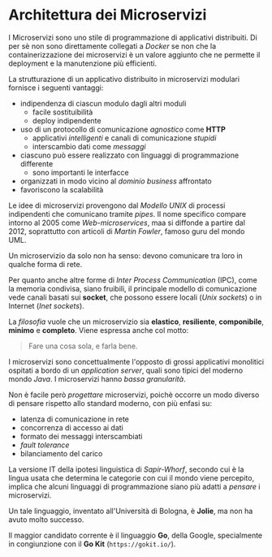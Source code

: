# Architettura dei Microservizi

I Microservizi sono uno stile di programmazione di applicativi distribuiti. Di per sè non sono direttamente collegati a _Docker_ se non che la containerizzazione dei microservizi è un valore aggiunto che ne permette il deployment e la manutenzione più efficienti.

La strutturazione di un applicativo distribuito in microservizi modulari fornisce i seguenti vantaggi:
* indipendenza di ciascun modulo dagli altri moduli
    * facile sostituibilità
    * deploy indipendente
* uso di un protocollo di comunicazione _agnostico_ come **HTTP**
    * applicativi _intelligenti_ e canali di comunicazione _stupidi_
    * interscambio dati come _messaggi_
* ciascuno può essere realizzato con linguaggi di programmazione differente
    * sono importanti le interfacce
* organizzati in modo vicino al _dominio business_ affrontato
* favoriscono la scalabilità

Le idee di microservizi provengono dal _Modello UNIX_ di processi indipendenti che comunicano tramite _pipes_. Il nome specifico compare intorno al 2005 come _Web-microservices_, maa si diffonde a partire dal 2012, soprattutto con articoli di _Martin Fowler_, famoso guru del mondo UML.

Un microservizio da solo non ha senso: devono comunicare tra loro in qualche forma di rete. 

Per quanto anche altre forme di _Inter Process Communication_ (IPC), come la memoria condivisa, siano fruibili, il principale modello di comunicazione vede canali basati sui **socket**, che possono essere locali (_Unix sockets_) o in Internet (_Inet sockets_).

La _filosofia_ vuole che un microservizio sia **elastico**, **resiliente**, **componibile**, **minimo** e **completo**. Viene espressa anche col motto:
> Fare una cosa sola, e farla bene.

I microservizi sono concettualmente l'opposto di grossi applicativi monolitici ospitati a bordo di un _application server_, quali sono tipici del moderno mondo _Java_. I microservizi hanno _bassa granularità_.

Non è facile però _progettare_ microservizi, poichè occorre un modo diverso di pensare rispetto allo standard moderno, con più enfasi su:
* latenza di comunicazione in rete
* concorrenza di accesso ai dati
* formato dei messaggi interscambiati
* _fault tolerance_
* bilanciamento del carico

La versione IT della ipotesi linguistica di _Sapir-Whorf_, secondo cui è la lingua usata che determina le categorie con cui il mondo viene percepito, implica che alcuni linguaggi di programmazione siano più adatti a _pensare_ i microservizi.

Un tale linguaggio, inventato all'Università di Bologna, è **Jolie**, ma non ha avuto molto successo.

Il maggior candidato corrente è il linguaggio **Go**, della Google, specialmente in congiunzione con il **Go Kit** (`https://gokit.io/`).
